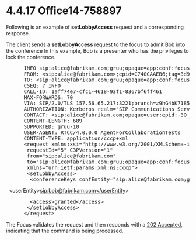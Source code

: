 <html dir="LTR" xmlns:mshelp="http://msdn.microsoft.com/mshelp" xmlns:ddue="http://ddue.schemas.microsoft.com/authoring/2003/5" xmlns:xlink="http://www.w3.org/1999/xlink" xmlns:tool="http://www.microsoft.com/tooltip">
 <body>
 <div id="header">
 <h1 class="heading">4.4.17 Office14-758897</h1>
 </div>
 <div id="mainSection">
 <div id="mainBody">
 <div id="allHistory" class="saveHistory"></div>
 <div id="sectionSection0" class="section" name="collapseableSection">
 

<p>Following is an example of <b>setLobbyAccess</b> request and
a corresponding response.</p>

<p>The client sends a <b>setLobbyAccess</b> request to the
focus to admit Bob into the conference In this example, Bob is a presenter who
has the privileges to lock the conference.</p>

<dl>
<dd>
<div><pre> INFO sip:alice@fabrikam.com;gruu;opaque=app:conf:focus:id:SI1NZFAU SIP/2.0
 FROM: &lt;sip:alice@fabrikam.com&gt;;epid=C740CAAEB6;tag=3d98c7859
 TO: &lt;sip:alice@fabrikam.com;gruu;opaque=app:conf:focus:id:SI1NZFAU&gt;;tag=F16D0080
 CSEQ: 7 INFO
 CALL-ID: 1aff74e7-cfc1-4618-93f1-8367bf6ff461
 MAX-FORWARDS: 70
 VIA: SIP/2.0/TLS 157.56.65.217:3221;branch=z9hG4bK7185d26c
 AUTHORIZATION: Kerberos realm=&quot;SIP Communications Service&quot;,targetname=&quot;sip/ocs.fabrika..com&quot;,response=&quot;040400ffffffffff0000000000000000eac97e53b2595c3602614fea&quot;,crand=&quot;0a0ff851&quot;,cnum=&quot;11&quot;,opaque=&quot;F7BE5261&quot;,qop=&quot;auth&quot;
 CONTACT: &lt;sip:alice@fabrikam.com;opaque=user:epid:-3O_9AUDMF-qNGIrfd9GqwAA;gruu&gt;;text;audio;video;image
 CONTENT-LENGTH: 689
 SUPPORTED: gruu-10
 USER-AGENT: RTCC/4.0.0.0 AgentForCollaborationTests
 CONTENT-TYPE: application/cccp+xml
 &lt;request xmlns:xsi=&quot;http://www.w3.org/2001/XMLSchema-instance&quot; xmlns:xsd=&quot;http://www.w3.org/2001/XMLSchema&quot; 
  requestId=&quot;5&quot; C3PVersion=&quot;1&quot; 
  from=&quot;sip:alice@fabrikam.com&quot; 
  to=&quot;sip:alice@fabrikam.com;gruu;opaque=app:conf:focus:id:SI1NZFAU&quot; 
  xmlns=&quot;urn:ietf:params:xml:ns:cccp&quot;&gt;
  &lt;setLobbyAccess&gt;
   &lt;conferenceKeys confEntity=&quot;sip:alice@fabrikam.com;gruu;opaque=app:conf:focus:id:SI1NZFAU&quot; /&gt;
</pre></div>
</dd></dl>

<p>  &lt;userEntity&gt;<a href="sip:bob@fabrikam.com%3c/userEntity"><span>sip:bob@fabrikam.com&lt;/userEntity</span></a>&gt;</p>

<dl>
<dd>
<div><pre>   &lt;access&gt;granted&lt;/access&gt;
  &lt;/setLobbyAccess&gt;
 &lt;/request&gt;
</pre></div>
</dd></dl>

<p>The Focus validates the request and then responds with a <a href="f6104033-4e55-48ec-9da1-1b5b736b4dec.md#gt_f6843283-03bd-4e0c-8b71-19428a8b8575">202 Accepted</a>, indicating
that the command is being processed.</p>


 </div>
 </div>
 </div>
 </body>
</html>